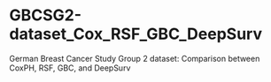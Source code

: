 # GBCSG2-dataset_Cox_RSF_GBC_DeepSurv
German Breast Cancer Study Group 2 dataset: Comparison between CoxPH, RSF, GBC, and DeepSurv
